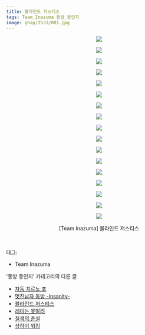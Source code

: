 ```yaml
---
title: 블라인드 저스티스
tags: Team_Inazuma 동방_동인지
image: ghap/2533/001.jpg
---
```

<div class="article">
<p style="text-align: center; clear: none; float: none;"><img src="{{ site.nasurl }}/ghap/2533/001.jpg"/></p>
<p style="text-align: center; clear: none; float: none;"><img src="{{ site.nasurl }}/ghap/2533/002.jpg"/></p>
<p style="text-align: center; clear: none; float: none;"><img src="{{ site.nasurl }}/ghap/2533/003.jpg"/></p>
<p style="text-align: center; clear: none; float: none;"><img src="{{ site.nasurl }}/ghap/2533/004.jpg"/></p>
<p style="text-align: center; clear: none; float: none;"><img src="{{ site.nasurl }}/ghap/2533/005.jpg"/></p>
<p style="text-align: center; clear: none; float: none;"><img src="{{ site.nasurl }}/ghap/2533/006.jpg"/></p>
<p style="text-align: center; clear: none; float: none;"><img src="{{ site.nasurl }}/ghap/2533/007.jpg"/></p>
<p style="text-align: center; clear: none; float: none;"><img src="{{ site.nasurl }}/ghap/2533/008.jpg"/></p>
<p style="text-align: center; clear: none; float: none;"><img src="{{ site.nasurl }}/ghap/2533/009.jpg"/></p>
<p style="text-align: center; clear: none; float: none;"><img src="{{ site.nasurl }}/ghap/2533/010.jpg"/></p>
<p style="text-align: center; clear: none; float: none;"><img src="{{ site.nasurl }}/ghap/2533/011.jpg"/></p>
<p style="text-align: center; clear: none; float: none;"><img src="{{ site.nasurl }}/ghap/2533/012.jpg"/></p>
<p style="text-align: center; clear: none; float: none;"><img src="{{ site.nasurl }}/ghap/2533/013.jpg"/></p>
<p style="text-align: center; clear: none; float: none;"><img src="{{ site.nasurl }}/ghap/2533/014.jpg"/></p>
<p style="text-align: center; clear: none; float: none;"><img src="{{ site.nasurl }}/ghap/2533/015.jpg"/></p>
<p style="text-align: center; clear: none; float: none;"><img src="{{ site.nasurl }}/ghap/2533/016.jpg"/></p>
<p style="text-align: center; clear: none; float: none;"><img src="{{ site.nasurl }}/ghap/2533/017.jpg"/></p>
<p style="text-align: center; clear: none; float: none;">[Team Inazuma] 블라인드 저스티스</p>
<p><br/></p>
</div><div class="tagTrail">
<p>태그: </p>
<ul>
<li>Team Inazuma</li>
</ul>
</div><div class="another">
<p>'동방 동인지' 카테고리의 다른 글</p>
<ul>
<li><a href="/2016-10-10-ghap_2536">자동 치르노 포</a></li>
<li><a href="/2016-10-10-ghap_2535">멋진남자 동방 -Insanity-</a></li>
<li><a href="/2016-10-10-ghap_2533">블라인드 저스티스</a></li>
<li><a href="/2016-10-10-ghap_2532">레미는 못말려</a></li>
<li><a href="/2016-10-10-ghap_2531">칠색의 춘설</a></li>
<li><a href="/2016-10-10-ghap_2530">샹하이 워킹</a></li>
</ul>
</div><div class="cb_module cb_fluid">
<div class="cb_wrt cb_profile">
</div><!-- commentList close -->
</div>